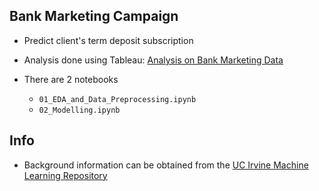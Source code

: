 ## Bank Marketing Campaign
- Predict client's term deposit subscription

- Analysis done using Tableau: [Analysis on Bank Marketing Data](https://public.tableau.com/app/profile/leong5910/viz/AnalysisonBankMarketingData/Story1)

- There are 2 notebooks
	- `01_EDA_and_Data_Preprocessing.ipynb`
	- `02_Modelling.ipynb`

## Info
- Background information can be obtained from the [UC Irvine Machine Learning Repository](https://archive.ics.uci.edu/dataset/222/bank+marketing)
